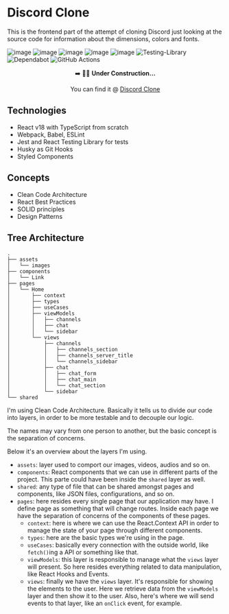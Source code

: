 # Discord Clone
This is the frontend part of the attempt of cloning Discord just looking at the source code for information about the dimensions, colors and fonts.

![image](https://badges.aleen42.com/src/react.svg)
![image](https://badges.aleen42.com/src/typescript.svg)
![image](https://badges.aleen42.com/src/webpack.svg)
![image](https://badges.aleen42.com/src/jest_1.svg)
![image](https://badges.aleen42.com/src/react-router.svg)
![Testing-Library](https://img.shields.io/badge/-TestingLibrary-%23E33332?logo=testing-library&logoColor=white)
![Dependabot](https://img.shields.io/badge/dependabot-025E8C?logo=dependabot&logoColor=white)
![GitHub Actions](https://img.shields.io/badge/github%20actions-%232671E5.svg?logo=githubactions&logoColor=white)

<div align="center">
➡️ 👷🚧 <b>Under Construction...</b>

You can find it @ [Discord Clone](https://guilospanck.github.io/discord-clone/)
</div>

## Technologies
- React v18 with TypeScript from scratch
- Webpack, Babel, ESLint
- Jest and React Testing Library for tests
- Husky as Git Hooks
- Styled Components

## Concepts
- Clean Code Architecture
- React Best Practices
- SOLID principles
- Design Patterns

## Tree Architecture
```
.
├── assets
│   └── images
├── components
│   └── Link
├── pages
│   └── Home
│       ├── context
│       ├── types
│       ├── useCases
│       ├── viewModels
│       │   ├── channels
│       │   ├── chat
│       │   └── sidebar
│       └── views
│           ├── channels
│           │   ├── channels_section
│           │   ├── channels_server_title
│           │   └── channels_sidebar
│           ├── chat
│           │   ├── chat_form
│           │   ├── chat_main
│           │   └── chat_section
│           └── sidebar
└── shared
```
I'm using Clean Code Architecture. Basically it tells us to divide our code into layers, in order to be more testable and to decouple our logic.

The names may vary from one person to another, but the basic concept is the separation of concerns.

Below it's an overview about the layers I'm using.

- `assets`: layer used to comport our images, videos, audios and so on.
- `components`: React components that we can use in different parts of the project. This parte could have been inside the `shared` layer as well.
- `shared`: any type of file that can be shared amongst pages and components, like JSON files, configurations, and so on.
- `pages`: here resides every single page that our application may have. I define page as something that will change routes. Inside each page we have the separation of concerns of the components of these pages.
  - `context`: here is where we can use the React.Context API in order to manage the state of your page through different components.
  - `types`: here are the basic types we're using in the page.
  - `useCases`: basically every connection with the outside world, like `fetch()`ing a API or something like that.
  - `viewModels`: this layer is responsible to manage what the `views` layer will present. So here resides everything related to data manipulation, like React Hooks and Events.
  - `views`: finally we have the `views` layer. It's responsible for showing the elements to the user. Here we retrieve data from the `viewModels` layer and then show it to the user. Also, here's where we will send events to that layer, like an `onClick` event, for example.